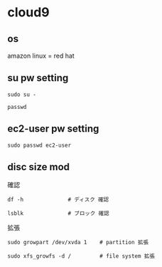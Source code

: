 
# cloud9


## os

amazon linux = red hat


## su pw setting

```
sudo su -
```

```
passwd
```


## ec2-user pw setting

```
sudo passwd ec2-user
```


## disc size mod

確認

```
df -h              # ディスク 確認
```

```
lsblk              # ブロック 確認
```

拡張

```
sudo growpart /dev/xvda 1    # partition 拡張
```

```
sudo xfs_growfs -d /         # file system 拡張
```



